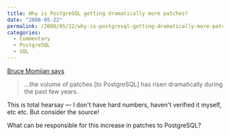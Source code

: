 ```yaml
---
title: Why is PostgreSQL getting dramatically more patches?
date: "2008-05-22"
permalink: /2008/05/22/why-is-postgresql-getting-dramatically-more-patches/
categories:
  - Commentary
  - PostgreSQL
  - SQL
---
```

[Bruce Momjian says][1]

<blockquote cite="http://momjian.us/main/blogs/pgblog.html#May_22_2008">
  <p>
    &#8230;the volume of patches [to PostgreSQL] has risen dramatically during the past few years.
  </p>
</blockquote>

This is total hearsay &#8212; I don't have hard numbers, haven't verified it myself, etc etc. But consider the source!

What can be responsible for this increase in patches to PostgreSQL?

 [1]: http://momjian.us/main/blogs/pgblog.html#May_22_2008
